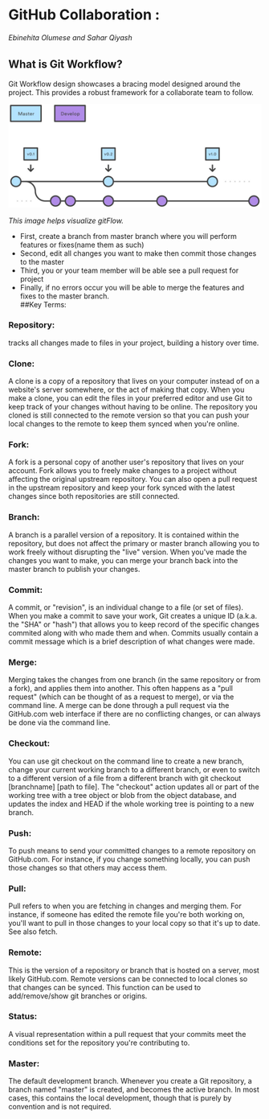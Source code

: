 # GitHub Collaboration : 
###### Ebinehita Olumese and Sahar Qiyash
## What is Git Workflow?
Git Workflow design showcases a bracing model designed around the project. This provides a robust framework for a collaborate team to follow.

![ ](Image/GitFlow.jpg)

*This image helps visualize gitFlow.* 
* First, create a branch from master branch where you will perform features or fixes(name them as such)
* Second, edit all changes you want to make then commit those changes to the master
* Third, you or your team member will be able see a pull request for project 
* Finally, if no errors occur you will be able to merge the features and fixes to the master branch.   
##Key Terms:

### Repository: 

tracks all changes made to files in your project, building a history over time.

### Clone:
A clone is a copy of a repository that lives on your computer instead of on a website's server somewhere, or the act of making that copy. When you make a clone, you can edit the files in your preferred editor and use Git to keep track of your changes without having to be online. The repository you cloned is still connected to the remote version so that you can push your local changes to the remote to keep them synced when you're online.

### Fork:
A fork is a personal copy of another user's repository that lives on your account. Fork allows you to freely make changes to a project without affecting the original upstream repository. You can also open a pull request in the upstream repository and keep your fork synced with the latest changes since both repositories are still connected.

### Branch:
A branch is a parallel version of a repository. It is contained within the repository, but does not affect the primary or master branch allowing you to work freely without disrupting the "live" version. When you've made the changes you want to make, you can merge your branch back into the master branch to publish your changes.

### Commit:
A commit, or "revision", is an individual change to a file (or set of files). When you make a commit to save your work, Git creates a unique ID (a.k.a. the "SHA" or "hash") that allows you to keep record of the specific changes commited along with who made them and when. Commits usually contain a commit message which is a brief description of what changes were made.

### Merge:
Merging takes the changes from one branch (in the same repository or from a fork), and applies them into another. This often happens as a "pull request" (which can be thought of as a request to merge), or via the command line. A merge can be done through a pull request via the GitHub.com web interface if there are no conflicting changes, or can always be done via the command line.

### Checkout:
You can use git checkout on the command line to create a new branch, change your current working branch to a different branch, or even to switch to a different version of a file from a different branch with git checkout [branchname] [path to file]. The "checkout" action updates all or part of the working tree with a tree object or blob from the object database, and updates the index and HEAD if the whole working tree is pointing to a new branch.

### Push:
To push means to send your committed changes to a remote repository on GitHub.com. For instance, if you change something locally, you can push those changes so that others may access them.

### Pull:
Pull refers to when you are fetching in changes and merging them. For instance, if someone has edited the remote file you're both working on, you'll want to pull in those changes to your local copy so that it's up to date. See also fetch.

### Remote:
This is the version of a repository or branch that is hosted on a server, most likely GitHub.com. Remote versions can be connected to local clones so that changes can be synced. This function can be used to add/remove/show git branches or origins.

### Status:
A visual representation within a pull request that your commits meet the conditions set for the repository you're contributing to.

### Master:
The default development branch. Whenever you create a Git repository, a branch named "master" is created, and becomes the active branch. In most cases, this contains the local development, though that is purely by convention and is not required.


